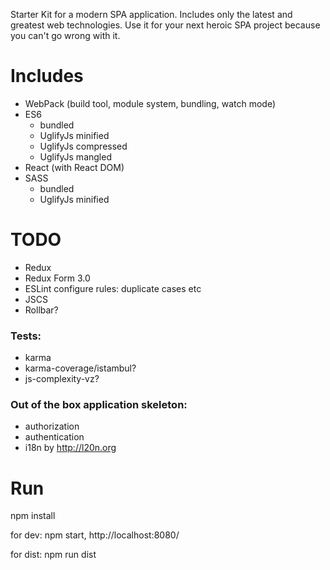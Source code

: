 Starter Kit for a modern SPA application. Includes only the latest and greatest web technologies. Use it for your next heroic SPA project because you can't go wrong with it.

# Includes

* WebPack (build tool, module system, bundling, watch mode)
* ES6
  * bundled
  * UglifyJs minified
  * UglifyJs compressed
  * UglifyJs mangled
* React (with React DOM)
* SASS
  * bundled
  * UglifyJs minified

# TODO

* Redux
* Redux Form 3.0
* ESLint configure rules: duplicate cases etc
* JSCS
* Rollbar?

### Tests:

* karma
* karma-coverage/istambul?
* js-complexity-vz?

### Out of the box application skeleton:

* authorization
* authentication
* i18n by http://l20n.org

# Run
npm install

for dev: npm start, http://localhost:8080/

for dist: npm run dist